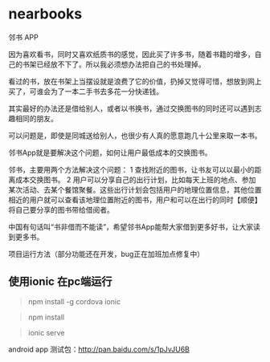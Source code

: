 # nearbooks
邻书 APP

因为喜欢看书，同时又喜欢纸质书的感觉，因此买了许多书，随着书籍的增多，自己的书架已经放不下了。所以我必须想办法把自己的书处理掉。

看过的书，放在书架上当摆设就是浪费了它的价值，扔掉又觉得可惜，想放到网上买了，可谁会为了一本二手书去多花一分快递钱。

其实最好的办法还是借给别人，或者以书换书，通过交换图书的同时还可以遇到志趣相同的朋友。

可以问题是，即使是同城送给别人，也很少有人真的愿意跑几十公里来取一本书。

邻书App就是要解决这个问题，如何让用户最低成本的交换图书。

邻书，主要用两个方法解决这个问题：
1 查找附近的图书，让书友可以以最小的距离成本交换图书。
2 用户可以分享自己的出行计划，比如每天上班的地点、参加某次活动、去某个餐馆聚餐。这些出行计划会包括用户的地理位置信息，其他位置相近的用户就可以查看该地理位置附近的图书，用户和可以在出行的同时【顺便】将自己要分享的图书带给借阅者。

中国有句话叫“书非借而不能读”，希望邻书App能帮大家借到更多好书，让大家读到更多书。

项目运行方法（部分功能还在开发，bug正在加班加点修复中）

## 使用ionic 在pc端运行

> npm install -g cordova ionic

> npm install

> ionic serve


android app 测试包：http://pan.baidu.com/s/1pJvJU6B